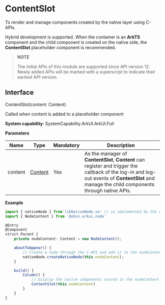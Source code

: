 # ContentSlot

To render and manage components created by the native layer using C-APIs.

Hybrid development is supported. When the container is an **ArkTS** component and the child component is created on the native side, the **ContentSlot** placeholder component is recommended.

> **NOTE**
>
> The initial APIs of this module are supported since API version 12. Newly added APIs will be marked with a superscript to indicate their earliest API version.

## Interface

ContentSlot(content: Content)

Called when content is added to a placeholder component

**System capability**: SystemCapability.ArkUI.ArkUI.Full

**Parameters**

| Name | Type | Mandatory | Description                                                    |
| ------- | -------- | ---- | ------------------------------------------------------------ |
| content | [Content](../js-apis-arkui-Content.md)  | Yes  | As the manager of **ContentSlot**, **Content** can register and trigger the callback of the log-in and log-out events of **ContentSlot** and manage the child components through native APIs. |

**Example**

```ts
import { nativeNode } from'libNativeNode.so' // so implemented by the developers
import { NodeContent } from '@ohos.arkui.node'

@Entry
@Component
struct Parent {
    private nodeContent: Content = new NodeContent();

    aboutToAppear() {
        // Create a node through the C-API and add it to the nodeContent manager.
        nativeNode.createNativeNode(this.nodeContent);
    }

    build() {
        Column() {
            // Display the native components stored in the nodeContent manager.
            ContentSlot(this.nodeContent)
        }
    }
}
```
